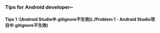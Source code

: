 ### Tips for Android developer~

#### Tips 1 :[Android Studio中.gitignore不生效](./Problem 1 - Android Studio项目中.gitignore不生效)

